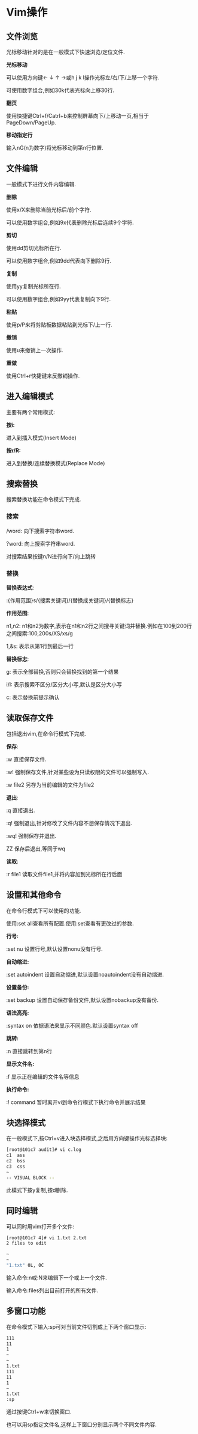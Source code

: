 # Vim操作

## 文件浏览

光标移动针对的是在一般模式下快速浏览/定位文件.

**光标移动**

可以使用方向键← ↓ ↑ →或h j k l操作光标左/右/下/上移一个字符.

可使用数字组合,例如30k代表光标向上移30行.

**翻页**

使用快捷键Ctrl+f/Catrl+b来控制屏幕向下/上移动一页,相当于PageDown/PageUp.

**移动指定行**

输入nG(n为数字)将光标移动到第n行位置.



## 文件编辑

一般模式下进行文件内容编辑.

**删除**

使用x/X来删除当前光标后/前个字符.

可以使用数字组合,例如9x代表删除光标后连续9个字符.

**剪切**

使用dd剪切光标所在行.

可以使用数字组合,例如9dd代表向下删除9行.

**复制**

使用yy复制光标所在行.

可以使用数字组合,例如9yy代表复制向下9行.

**粘贴**

使用p/P来将剪贴板数据粘贴到光标下/上一行.

**撤销**

使用u来撤销上一次操作.

**重做**

使用Ctrl+r快捷键来反撤销操作.



## 进入编辑模式

主要有两个常用模式:

**按i:** 

进入到插入模式(Insert Mode)

**按r/R:** 

进入到替换/连续替换模式(Replace Mode)



## **搜索替换**

搜索替换功能在命令模式下完成.

### 搜索

/word: 向下搜索字符串word.

?word: 向上搜索字符串word.

对搜索结果按键n/N进行向下/向上跳转

### 替换

**替换表达式**:

:{作用范围}s/{搜索关键词}/{替换成关键词}/{替换标志}

**作用范围**:

n1,n2: n1和n2为数字,表示在n1和n2行之间搜寻关键词并替换.例如在100到200行之间搜索:100,200s/XS/xs/g

1,&s: 表示从第1行到最后一行

**替换标志**:

g: 表示全部替换,否则只会替换找到的第一个结果

i/I: 表示搜索不区分/区分大小写,默认是区分大小写

c: 表示替换前提示确认



## 读取保存文件

包括退出vim,在命令行模式下完成.

**保存**:

:w 直接保存文件.

:w! 强制保存文件,针对某些设为只读权限的文件可以强制写入.

:w file2 另存为当前编辑的文件为file2

**退出**:

:q 直接退出.

:q! 强制退出,针对修改了文件内容不想保存情况下退出.

:wq! 强制保存并退出.

ZZ 保存后退出,等同于wq

**读取**:

:r file1 读取文件file1,并将内容加到光标所在行后面



## 设置和其他命令

在命令行模式下可以使用的功能.

使用:set all查看所有配置.使用:set查看有更改过的参数.

**行号:**

:set nu 设置行号,默认设置nonu没有行号.

**自动缩进:**

:set autoindent 设置自动缩进,默认设置noautoindent没有自动缩进.

**设置备份:**

:set backup 设置自动保存备份文件,默认设置nobackup没有备份.

**语法高亮:**

:syntax on 依据语法来显示不同颜色.默认设置syntax off

**跳转:**

:n 直接跳转到第n行

**显示文件名:**

:f 显示正在编辑的文件名等信息

**执行命令:**

:! command 暂时离开vi到命令行模式下执行命令并展示结果



## 块选择模式

在一般模式下,按Ctrl+v进入块选择模式,之后用方向键操作光标选择块:

```sh
[root@101c7 audit]# vi c.log 
c1  ass
c2  bss
c3  css
~
-- VISUAL BLOCK --  
```

此模式下按y复制,按d删除.



## 同时编辑

可以同时用vim打开多个文件:

```sh
[root@101c7 4]# vi 1.txt 2.txt
2 files to edit

~
~
"1.txt" 0L, 0C                                                                           0,0-1         All
```

输入命令:n或:N来编辑下一个或上一个文件.

输入命令:files列出目前打开的所有文件.



## 多窗口功能

在命令模式下输入:sp可对当前文件切割成上下两个窗口显示:

```sh
111
11
1
~
~
1.txt                                                                                    3,1            All
111
11
1
~
1.txt                                                                                    1,1            All
:sp
```

通过按键Ctrl+w来切换窗口.

也可以用sp指定文件名,这样上下窗口分别显示两个不同文件内容.

